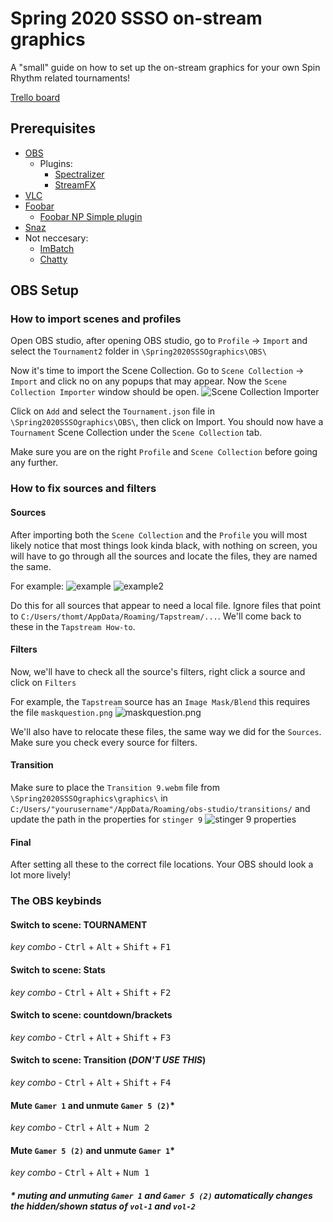 # Spring 2020 SSSO on-stream graphics

A "small" guide on how to set up the on-stream graphics for your own Spin Rhythm related tournaments!

[Trello board](https://trello.com/b/8i1AGQMJ/spring-2020-sso-on-stream-graphics/)

## Prerequisites

- [OBS](https://obsproject.com)
  - Plugins:
    - [Spectralizer](https://obsproject.com/forum/resources/spectralizer.861/)
    - [StreamFX](https://obsproject.com/forum/resources/streamfx-for-obs-studio.578/)
- [VLC](https://www.videolan.org)
- [Foobar](https://www.foobar2000.org/)
  - [Foobar NP Simple plugin](https://skipyrich.com/w/index.php/Foobar2000:Now_Playing_Simple/)
- [Snaz](https://github.com/JimmyAppelt/Snaz/wiki/)
- Not neccesary:
  - [ImBatch](http://www.highmotionsoftware.com/products/imbatch/)
  - [Chatty](https://chatty.github.io/)

## OBS Setup

### How to import scenes and profiles

  Open OBS studio, after opening OBS studio, go to `Profile` -> `Import` and select the `Tournament2` folder in `\Spring2020SSSOgraphics\OBS\`
  
  Now it's time to import the Scene Collection. Go to `Scene Collection` -> `Import` and click no on any popups that may appear. Now the `Scene Collection Importer` window should be open.
  ![Scene Collection Importer](https://puu.sh/FP5ax/e38e5c8d46.png)
  
  Click on `Add` and select the `Tournament.json` file in `\Spring2020SSSOgraphics\OBS\`, then click on Import. 
  You should now have a `Tournament` Scene Collection under the `Scene Collection` tab.

  Make sure you are on the right `Profile` and `Scene Collection` before going any further.

### How to fix sources and filters

#### Sources

  After importing both the `Scene Collection` and the `Profile` you will most likely notice that most things look kinda black, with nothing on screen, you will have to go through all the sources and locate the files, they are named the same.

  For example: ![example](https://puu.sh/FP6k2/7784697ed2.png)
  ![example2](https://puu.sh/FP6mj/43360451b3.png)

  Do this for all sources that appear to need a local file. Ignore files that point to `C:/Users/thomt/AppData/Roaming/Tapstream/...`. We'll come back to these in the `Tapstream How-to`.

#### Filters

  Now, we'll have to check all the source's filters, right click a source and click on `Filters`

  For example, the `Tapstream` source has an `Image Mask/Blend` this requires the file `maskquestion.png` ![maskquestion.png](https://puu.sh/FP6AY/cb942adaf1.png)

  We'll also have to relocate these files, the same way we did for the `Sources`. Make sure you check every source for filters.

#### Transition

  Make sure to place the `Transition 9.webm` file from `\Spring2020SSSOgraphics\graphics\` in `C:/Users/"yourusername"/AppData/Roaming/obs-studio/transitions/` and update the path in the properties for `stinger 9`
  ![stinger 9 properties](https://puu.sh/FP8R2/e3ec12c836.png)

#### Final

  After setting all these to the correct file locations. Your OBS should look a lot more lively!

### The OBS keybinds

#### Switch to scene: TOURNAMENT

*key combo* - <kbd>Ctrl</kbd> + <kbd>Alt</kbd> + <kbd>Shift</kbd> + <kbd>F1</kbd>

#### Switch to scene: Stats

*key combo* - <kbd>Ctrl</kbd> + <kbd>Alt</kbd> + <kbd>Shift</kbd> + <kbd>F2</kbd>

#### Switch to scene: countdown/brackets

*key combo* - <kbd>Ctrl</kbd> + <kbd>Alt</kbd> + <kbd>Shift</kbd> + <kbd>F3</kbd>

#### Switch to scene: Transition (***DON'T USE THIS***)

*key combo* - <kbd>Ctrl</kbd> + <kbd>Alt</kbd> + <kbd>Shift</kbd> + <kbd>F4</kbd>

#### Mute `Gamer 1` and unmute `Gamer 5 (2)`*

*key combo* - <kbd>Ctrl</kbd> + <kbd>Alt</kbd> + <kbd>Num 2</kbd>

#### Mute `Gamer 5 (2)` and unmute `Gamer 1`*

*key combo* - <kbd>Ctrl</kbd> + <kbd>Alt</kbd> + <kbd>Num 1</kbd>

##### * muting and unmuting `Gamer 1` and `Gamer 5 (2)` automatically changes the hidden/shown status of `vol-1` and `vol-2`
